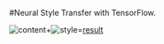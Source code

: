 #Neural Style Transfer with TensorFlow.

![content](https://github.com/vedesh95/Neural-Style-Transfer/conten.jpg)+![style](https://github.com/vedesh95/Neural-Style-Transfer/style.jpg)=[result](https://github.com/vedesh95/Neural-Style-Transfer/result.jpg)
